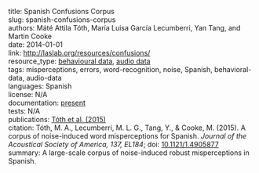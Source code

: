 title: Spanish Confusions Corpus  
slug: spanish-confusions-corpus  
authors: Máté Attila Tóth, María Luisa García Lecumberri, Yan Tang, and Martin Cooke  
date: 2014-01-01  
link:  http://laslab.org/resources/confusions/  
resource_type: [behavioural data](https://www.slrb.net/tag/behavioral-data.html), [audio data](https://www.slrb.net/tag/audio-data.html)  
tags: misperceptions, errors, word-recognition, noise, Spanish, behavioral-data, audio-data  
languages: Spanish  
license: N/A  
documentation: [present](http://laslab.org/resources/confusions/)  
tests: N/A  
publications: [Tóth et al. (2015)](https://doi.org/10.1121/1.4905877)  
citation: Tóth, M. A., Lecumberri, M. L. G., Tang, Y., & Cooke, M. (2015). A corpus of noise-induced word misperceptions for Spanish. *Journal of the Acoustical Society of America, 137, EL184*; doi: [10.1121/1.4905877](10.1121/1.4905877)  
summary: A large-scale corpus of noise-induced robust misperceptions in Spanish.  
